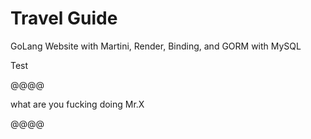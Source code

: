 Travel Guide
=========

GoLang Website with Martini, Render, Binding, and GORM with MySQL

Test

@@@@

what are you fucking doing Mr.X


@@@@
